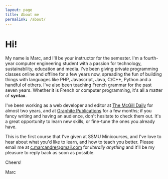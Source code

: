```yaml
---
layout: page
title: About me
permalink: /about/
---
```


# Hi!

My name is Marc, and I'll be your instructor for the semester. I'm a fourth-year computer engineering student with a passion for technology, sustainability, education and media. I've been giving private programming classes online and offline for a few years now, spreading the fun of building things with languages like PHP, Javascript, Java, C/C++, Python and a handful of others. I've also been teaching French grammar for the past seven years. Whether it is French or computer programming, it's all a matter of __syntax__.

I've been working as a web developer and editor at [The McGill Daily](www.mcgilldaily.com) for almost two years, and at [Graphite Publications](www.graphitepublications.com) for a few months; if you fancy writing and having an audience, don't hesitate to check them out. It's a great opportunity to learn new skills, or fine-tune the ones you already have.

This is the first course that I've given at SSMU Minicourses, and I've love to hear about what you'd like to learn, and how to teach you better. Please email me at [c.marcandre@gmail.com](mailto:c.marcandre@gmail.com) for _literally anything_ and it'll be my pleasure to reply back as soon as possible.

Cheers!

Marc
